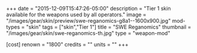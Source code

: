 +++
date = "2015-12-09T15:47:26-05:00"
description = "Tier 1 skin available for the weapons used by all operators."
image = "/images/gear/skin/preview/swe-reganomics-g8a1--1600x900.jpg"
mod-types = "skin"
tags = ["skin","Tier 1"]
title = "SWE Reganomics"
thumbnail = "/images/gear/skin/swe-reganomics-th.jpg"
type = "weapon-mod"

[cost]
  renown = "1800"
  credits = ""
  units = ""
+++
